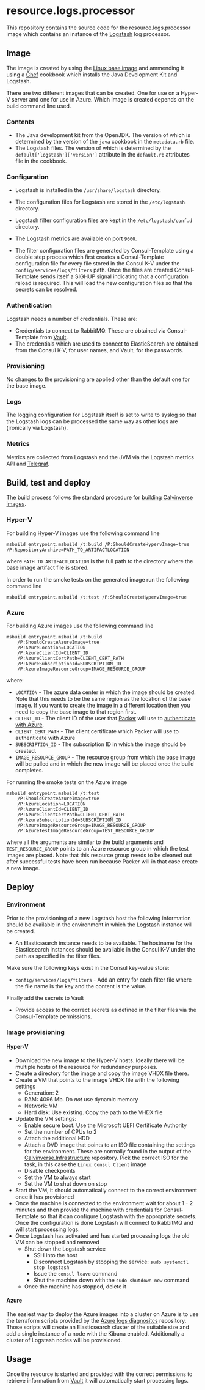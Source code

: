 # resource.logs.processor

This repository contains the source code for the resource.logs.processor image which contains an
instance of the [Logstash](https://www.elastic.co/products/logstash) log processor.

## Image

The image is created by using the [Linux base image](https://github.com/Calvinverse/base.linux)
and ammending it using a [Chef](https://www.chef.io/chef/) cookbook which installs the Java
Development Kit and Logstash.

There are two different images that can be created. One for use on a Hyper-V server and one for use
in Azure. Which image is created depends on the build command line used.

### Contents

* The Java development kit from the OpenJDK. The version of which is determined by the version of the
  `java` cookbook in the `metadata.rb` file.
* The Logstash files. The version of which is determined by the `default['logstash']['version']`
  attribute in the `default.rb` attributes file in the cookbook.

### Configuration

* Logstash is installed in the `/usr/share/logstash` directory.
* The configuration files for Logstash are stored in the `/etc/logstash` directory.
* Logstash filter configuration files are kept in the `/etc/logstash/conf.d` directory.
* The Logstash metrics are available on port `9600`.

* The filter configuration files are generated by Consul-Template using a double step process which
  first creates a Consul-Template configuration file for every file stored in the Consul K-V under
  the `config/services/logs/filters` path. Once the files are created Consul-Template sends itself
  a SIGHUP signal indicating that a configuration reload is required. This will load the new
  configuration files so that the secrets can be resolved.

### Authentication

Logstash needs a number of credentials. These are:

* Credentials to connect to RabbitMQ. These are obtained via Consul-Template from
  [Vault](https://vaultproject.io).
* The credentials which are used to connect to ElasticSearch are obtained from the Consul K-V, for user
  names, and Vault, for the passwords.

### Provisioning

No changes to the provisioning are applied other than the default one for the base image.

### Logs

The logging configuration for Logstash itself is set to write to syslog so that the Logstash logs
can be processed the same way as other logs are (ironically via Logstash).

### Metrics

Metrics are collected from Logstash and the JVM via the Logstash metrics API and
[Telegraf](https://www.influxdata.com/time-series-platform/telegraf/).

## Build, test and deploy

The build process follows the standard procedure for
[building Calvinverse images](https://www.calvinverse.net/documentation/how-to-build).

### Hyper-V

For building Hyper-V images use the following command line

    msbuild entrypoint.msbuild /t:build /P:ShouldCreateHypervImage=true /P:RepositoryArchive=PATH_TO_ARTIFACTLOCATION

where `PATH_TO_ARTIFACTLOCATION` is the full path to the directory where the base image artifact
file is stored.

In order to run the smoke tests on the generated image run the following command line

    msbuild entrypoint.msbuild /t:test /P:ShouldCreateHypervImage=true


### Azure

For building Azure images use the following command line

    msbuild entrypoint.msbuild /t:build
        /P:ShouldCreateAzureImage=true
        /P:AzureLocation=LOCATION
        /P:AzureClientId=CLIENT_ID
        /P:AzureClientCertPath=CLIENT_CERT_PATH
        /P:AzureSubscriptionId=SUBSCRIPTION_ID
        /P:AzureImageResourceGroup=IMAGE_RESOURCE_GROUP

where:

* `LOCATION` - The azure data center in which the image should be created. Note that this needs to be the same
  region as the location of the base image. If you want to create the image in a different location then you need to
  copy the base image to that region first.
* `CLIENT_ID` - The client ID of the user that [Packer](https://packer.io) will use to
  [authenticate with Azure](https://www.packer.io/docs/builders/azure#azure-active-directory-service-principal).
* `CLIENT_CERT_PATH` - The client certificate which Packer will use to authenticate with Azure
* `SUBSCRIPTION_ID` - The subscription ID in which the image should be created.
* `IMAGE_RESOURCE_GROUP` - The resource group from which the base image will be pulled and in which the new image
  will be placed once the build completes.

For running the smoke tests on the Azure image

    msbuild entrypoint.msbuild /t:test
        /P:ShouldCreateAzureImage=true
        /P:AzureLocation=LOCATION
        /P:AzureClientId=CLIENT_ID
        /P:AzureClientCertPath=CLIENT_CERT_PATH
        /P:AzureSubscriptionId=SUBSCRIPTION_ID
        /P:AzureImageResourceGroup=IMAGE_RESOURCE_GROUP
        /P:AzureTestImageResourceGroup=TEST_RESOURCE_GROUP

where all the arguments are similar to the build arguments and `TEST_RESOURCE_GROUP` points to an Azure resource
group in which the test images are placed. Note that this resource group needs to be cleaned out after successful
tests have been run because Packer will in that case create a new image.

## Deploy

### Environment

Prior to the provisioning of a new Logstash host the following information should be available in
the environment in which the Logstash instance will be created.

* An Elasticsearch instance needs to be available. The hostname for the Elasticsearch instances
  should be available in the Consul K-V under the path as specified in the filter files.

Make sure the following keys exist in the Consul key-value store:

* `config/services/logs/filters` - Add an entry for each filter file where the file name is the key
  and the content is the value.

Finally add the secrets to Vault

* Provide access to the correct secrets as defined in the filter files via the Consul-Template
  permissions.

### Image provisioning

#### Hyper-V

* Download the new image to the Hyper-V hosts. Ideally there will be multiple hosts of the resource
  for redundancy purposes.
* Create a directory for the image and copy the image VHDX file there.
* Create a VM that points to the image VHDX file with the following settings
  * Generation: 2
  * RAM: 4096 Mb. Do *not* use dynamic memory
  * Network: VM
  * Hard disk: Use existing. Copy the path to the VHDX file
* Update the VM settings:
  * Enable secure boot. Use the Microsoft UEFI Certificate Authority
  * Set the number of CPUs to 2
  * Attach the additional HDD
  * Attach a DVD image that points to an ISO file containing the settings for the environment. These
    are normally found in the output of the [Calvinverse.Infrastructure](https://github.com/Calvinverse/calvinverse.infrastructure)
    repository. Pick the correct ISO for the task, in this case the `Linux Consul Client` image
  * Disable checkpoints
  * Set the VM to always start
  * Set the VM to shut down on stop
* Start the VM, it should automatically connect to the correct environment once it has provisioned
* Once the machine is connected to the environment wait for about 1 - 2 minutes and then provide the
  machine with credentials for Consul-Template so that it can configure Logstash with the appropriate
  secrets. Once the configuration is done Logstash will connect to RabbitMQ and will start processing
  logs.
* Once Logstash has activated and has started processing logs the old VM can be stopped and removed
  * Shut down the Logstash service
    * SSH into the host
    * Disconnect Logstash by stopping the service: `sudo systemctl stop logstash`
    * Issue the `consul leave` command
    * Shut the machine down with the `sudo shutdown now` command
  * Once the machine has stopped, delete it

#### Azure

The easiest way to deploy the Azure images into a cluster on Azure is to use the terraform scripts
provided by the [Azure logs diagnositcs](https://github.com/Calvinverse/infrastructure.azure.observability.logs)
repository. Those scripts will create an Elasticsearch cluster of the suitable size and add a single instance
of a node with the Kibana enabled. Additionally a cluster of Logstash nodes will be provisioned.

## Usage

Once the resource is started and provided with the correct permissions to retrieve information
from [Vault](https://vaultproject.io) it will automatically start processing logs.
